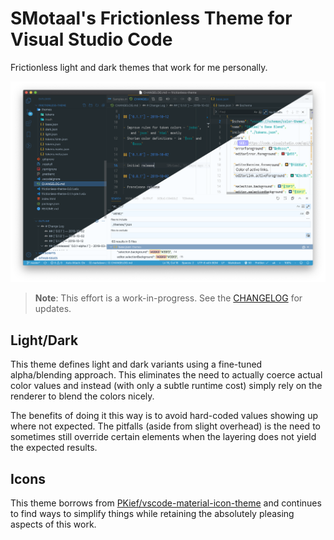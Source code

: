﻿<!--prettier-ignore-start-->

# SMotaal's Frictionless Theme for Visual Studio Code

<!--prettier-ignore-end-->

Frictionless light and dark themes that work for me personally.

![frictionless-theme](./assets/frictionless-theme.png)

> **Note**: This effort is a work-in-progress. See the [CHANGELOG](./CHANGELOG.md) for updates.

## Light/Dark

This theme defines light and dark variants using a fine-tuned alpha/blending approach. This eliminates the need to actually coerce actual color values and instead (with only a subtle runtime cost) simply rely on the renderer to blend the colors nicely.

The benefits of doing it this way is to avoid hard-coded values showing up where not expected. The pitfalls (aside from slight overhead) is the need to sometimes still override certain elements when the layering does not yield the expected results.

## Icons

This theme borrows from [PKief/vscode-material-icon-theme](https://github.com/PKief/vscode-material-icon-theme) and continues to find ways to simplify things while retaining the absolutely pleasing aspects of this work.

<!-- TODO: https://github.com/PKief/vscode-material-icon-theme/issues/559 -->
